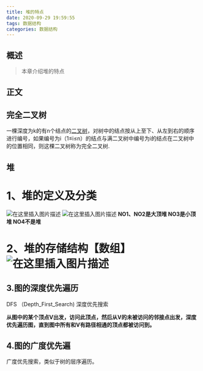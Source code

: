```yaml
---
title: 堆的特点
date: 2020-09-29 19:59:55
tags: 数据结构
categories: 数据结构
---
```


## 概述

> 本章介绍堆的特点

<!--more-->

## 正文

## 完全二叉树

一棵深度为k的有n个结点的[二叉树](https://baike.baidu.com/item/二叉树/1602879)，对树中的结点按从上至下、从左到右的顺序进行编号，如果编号为i（1≤i≤n）的结点与满二叉树中编号为i的结点在二叉树中的位置相同，则这棵二叉树称为完全二叉树.

## 堆

# 1、堆的定义及分类

![在这里插入图片描述](https://img-blog.csdnimg.cn/2020011622220553.png?x-oss-process=image/watermark,type_ZmFuZ3poZW5naGVpdGk,shadow_10,text_aHR0cHM6Ly9ibG9nLmNzZG4ubmV0L3dlaXhpbl80MTY5OTU2Mg==,size_16,color_FFFFFF,t_70)
![在这里插入图片描述](https://img-blog.csdnimg.cn/20200116222249759.png?x-oss-process=image/watermark,type_ZmFuZ3poZW5naGVpdGk,shadow_10,text_aHR0cHM6Ly9ibG9nLmNzZG4ubmV0L3dlaXhpbl80MTY5OTU2Mg==,size_16,color_FFFFFF,t_70)
**NO1、NO2是大顶堆
NO3是小顶堆
NO4不是堆**

# 2、堆的存储结构【数组】![在这里插入图片描述](https://img-blog.csdnimg.cn/20200116222555793.png?x-oss-process=image/watermark,type_ZmFuZ3poZW5naGVpdGk,shadow_10,text_aHR0cHM6Ly9ibG9nLmNzZG4ubmV0L3dlaXhpbl80MTY5OTU2Mg==,size_16,color_FFFFFF,t_70)

## 3.图的深度优先遍历

DFS （Depth_First_Search)
深度优先搜索

**从图中的某个顶点V出发，访问此顶点，然后从V的未被访问的邻接点出发，深度优先遍历图，直到图中所有和V有路径相通的顶点都被访问到。**

## 4.图的广度优先遍

广度优先搜索，类似于树的层序遍历。